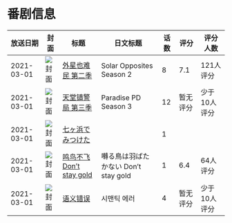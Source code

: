 # 番剧信息

|放送日期|封面|标题|日文标题|话数|评分|评分人数|
|---|---|---|---|---|---|---|
|2021-03-01|![封面](https://lain.bgm.tv/pic/cover/c/3a/ff/330042_9kfvL.jpg)|[外星也难民 第二季](https://bangumi.tv/subject/330042)|Solar Opposites Season 2|8|7.1|121人评分|
|2021-03-01|![封面](https://lain.bgm.tv/pic/cover/c/67/7d/331648_eYScQ.jpg)|[天堂镇警局 第三季](https://bangumi.tv/subject/331648)|Paradise PD Season 3|12|暂无评分|少于10人评分|
|2021-03-01|![封面](https://lain.bgm.tv/pic/cover/c/7b/1e/366168_pW2H2.jpg)|[七ヶ浜でみつけた](https://bangumi.tv/subject/366168)||1|||
|2021-03-01|![封面](https://lain.bgm.tv/pic/cover/c/e9/47/317644_d4dHR.jpg)|[鸣鸟不飞 Don’t stay gold](https://bangumi.tv/subject/317644)|囀る鳥は羽ばたかない Don’t stay gold|1|6.4|64人评分|
|2021-03-01|![封面](https://lain.bgm.tv/pic/cover/c/7c/bb/369754_Cyf90.jpg)|[语义错误](https://bangumi.tv/subject/369754)|시맨틱 에러|4|暂无评分|少于10人评分|
